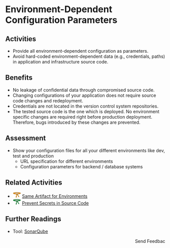 # Environment-Dependent Configuration Parameters

## Activities

- Provide all environment-dependent configuration as parameters.
- Avoid hard-coded environment-dependent data (e.g., credentials, paths) in application and infrastructure source code.

## Benefits

- No leakage of confidential data through compromised source code.
- Changing configurations of your application does not require source code changes and redeployment.
- Credentials are not located in the version control system repositories.
- The tested source code is the one which is deployed. No environment specific changes are required right before production deployment. Therefore, bugs introduced by these changes are prevented.

## Assessment

- Show your configuration files for all your different environments like dev, test and production
  - URL specification for different environments
  - Configuration parameters for backend / database systems

## Related Activities

- [<img src="https://raw.githubusercontent.com/AppSecure-nrw/security-belts/assets/belt-img/03_security-belt-orange.svg" width="25" />](#) [Same Artifact for Environments](../orange/same-artifact-for-environments.md)
- [<img src="https://raw.githubusercontent.com/AppSecure-nrw/security-belts/assets/belt-img/04_security-belt-green.svg" width="25" />](#) [Prevent Secrets in Source Code](../green/prevent-secrets-in-source-code.md)

## Further Readings

- Tool: [SonarQube](https://www.sonarqube.org/)

<p align="right">Send Feedbac</p>

